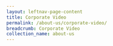 ```yaml
---
layout: leftnav-page-content
title: Corporate Video
permalink: /about-us/corporate-video/
breadcrumb: Corporate Video
collection_name: about-us
---
```

